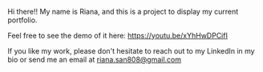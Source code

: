 Hi there!! My name is Riana, and this is a project to display my current portfolio.

Feel free to see the demo of it here:
https://youtu.be/xYhHwDPCifI

If you like my work, please don't hesitate to reach out to my LinkedIn in my bio or send me an email at riana.san808@gmail.com
